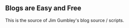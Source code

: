 Blogs are Easy and Free
-----------------------

This is the source of Jim Gumbley's blog source / scripts.

